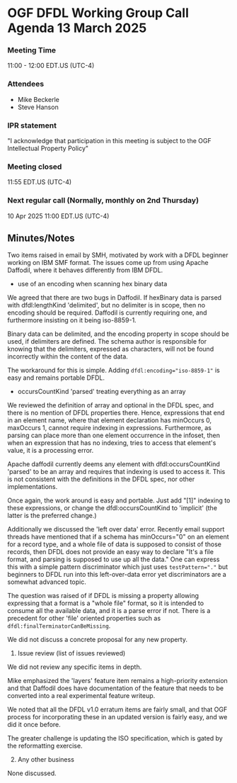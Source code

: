 # OGF DFDL Working Group Call Agenda 13 March 2025

### Meeting Time
11:00 - 12:00 EDT.US (UTC-4)

### Attendees

* Mike Beckerle
* Steve Hanson
<!--
* Liam O'Neill
* Bradd Kadlecik
-->

### IPR statement
"I acknowledge that participation in this meeting is subject to the OGF Intellectual Property Policy"

### Meeting closed

11:55 EDT.US (UTC-4) 

### Next regular call (Normally, monthly on 2nd Thursday)

10 Apr 2025 11:00 EDT.US (UTC-4) 

## Minutes/Notes

Two items raised in email by SMH, motivated by work with a DFDL beginner working on IBM SMF format. 
The issues come up from using Apache Daffodil, where it behaves differently from IBM DFDL.

- use of an encoding when scanning hex binary data

We agreed that there are two bugs in Daffodil. If hexBinary data is parsed with 
dfdl:lengthKind 'delimited', but no delimiter is in scope, then no encoding should be required. 
Daffodil is currently requiring one, and furthermore insisting on it being iso-8859-1. 

Binary data can be delimited, and the encoding property in scope should be used, if delimiters 
are defined. 
The schema author is responsible for knowing that the delimiters, expressed as
characters, will not be found incorrectly within the content of the data. 

The workaround for this is simple. Adding `dfdl:encoding="iso-8859-1"` is easy and remains 
portable DFDL. 

- occursCountKind 'parsed' treating everything as an array

We reviewed the definition of array and optional in the DFDL spec, and there is no
mention of DFDL properties there.
Hence, expressions that end in an element name,
where that element declaration has minOccurs 0, maxOccurs 1, cannot require indexing 
in expressions. 
Furthermore, as parsing can place more than one element occurrence in the infoset, then 
when an expression that has no indexing, tries to access that element's value, it is a 
processing error. 

Apache daffodil currently deems any element with dfdl:occursCountKind 'parsed' to be an array
and requires that indexing is used to access it. 
This is not consistent with the definitions in the DFDL spec, nor other implementations.

Once again, the work around is easy and portable. Just add "[1]" indexing to these expressions, or
change the dfdl:occursCountKind to 'implicit' (the latter is the preferred change.)

Additionally we discussed the 'left over data' error. 
Recently email support threads have mentioned that if a schema has 
minOccurs="0" on an element for a record type, and a whole file of data is supposed
to consist of those records, then DFDL does not provide an easy way to declare
"It's a file format, and parsing is supposed to use up all the data."
One can express this with a simple pattern discriminator which just uses 
`testPattern="."` but beginners to DFDL run into this left-over-data error
yet discriminators are a somewhat advanced topic. 

The question was raised of if DFDL is missing a property allowing expressing
that a format is a "whole file" format, so it is intended to consume all the available data,
and it is a parse error if not. 
There is a precedent for other 'file' oriented properties such as 
`dfdl:finalTerminatorCanBeMissing`. 

We did not discuss a concrete proposal for any new property. 

1. Issue review (list of issues reviewed)

We did not review any specific items in depth. 

Mike emphasized the 'layers' feature item remains a high-priority extension
and that Daffodil does have documentation of the feature that needs
to be converted into a real experimental feature writeup. 

We noted that all the DFDL v1.0 erratum items are fairly small, and that OGF process for 
incorporating these in an updated version is fairly easy, and we did 
it once before. 

The greater challenge is updating the ISO specification, which is gated by the reformatting 
exercise. 

2. Any other business

None discussed.
